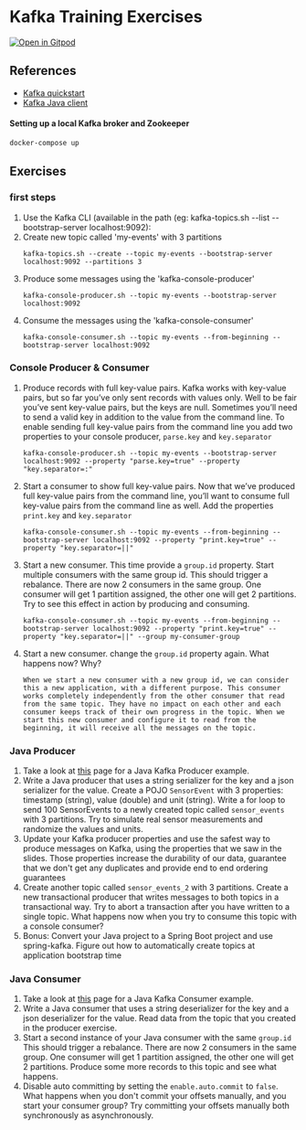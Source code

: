 # Kafka Training Exercises
[![Open in
Gitpod](https://gitpod.io/button/open-in-gitpod.svg)](https://gitpod.io/#https://github.com/jelledv/kafka_training_exercise.git)

## References

- [Kafka quickstart](https://kafka.apache.org/quickstart)
- [Kafka Java client](https://docs.confluent.io/kafka-clients/java/current/overview.html)

#### Setting up a local Kafka broker and Zookeeper
```bash
docker-compose up
```

## Exercises

### first steps
1) Use the Kafka CLI (available in the path (eg: kafka-topics.sh --list --bootstrap-server localhost:9092):
2) Create new topic called 'my-events' with 3 partitions
    ```
    kafka-topics.sh --create --topic my-events --bootstrap-server localhost:9092 --partitions 3
    ```
3) Produce some messages using the 'kafka-console-producer'
    ```
    kafka-console-producer.sh --topic my-events --bootstrap-server localhost:9092
    ```
4) Consume the messages using the 'kafka-console-consumer'
    ```
    kafka-console-consumer.sh --topic my-events --from-beginning --bootstrap-server localhost:9092
    ```

### Console Producer & Consumer

1) Produce records with full key-value pairs. Kafka works with key-value pairs, but so far you’ve only sent records with values only. Well to be fair you’ve sent key-value pairs, but the keys are null. Sometimes you’ll need to send a valid key in addition to the value from the command line. To enable sending full key-value pairs from the command line you add two properties to your console producer, ```parse.key``` and ```key.separator```
   ```
   kafka-console-producer.sh --topic my-events --bootstrap-server localhost:9092 --property "parse.key=true" --property "key.separator=:"
   ```
2) Start a consumer to show full key-value pairs. Now that we’ve produced full key-value pairs from the command line, you’ll want to consume full key-value pairs from the command line as well. Add the properties ```print.key``` and ```key.separator```
   ```
   kafka-console-consumer.sh --topic my-events --from-beginning --bootstrap-server localhost:9092 --property "print.key=true" --property "key.separator=||"
   ```
3) Start a new consumer. This time provide a ```group.id``` property. Start multiple consumers with the same group id. This should trigger a rebalance. There are now 2 consumers in the same group. One consumer will get 1 partition assigned, the other one will get 2 partitions. Try to see this effect in action by producing and consuming.
   ```
   kafka-console-consumer.sh --topic my-events --from-beginning --bootstrap-server localhost:9092 --property "print.key=true" --property "key.separator=||" --group my-consumer-group
   ```
4) Start a new consumer. change the ```group.id``` property again. What happens now? Why? 
   ```
   When we start a new consumer with a new group id, we can consider this a new application, with a different purpose. This consumer works completely independently from the other consumer that read from the same topic. They have no impact on each other and each consumer keeps track of their own progress in the topic. When we start this new consumer and configure it to read from the beginning, it will receive all the messages on the topic.    
   ```

### Java Producer

1) Take a look at [this](https://developer.confluent.io/learn-kafka/apache-kafka/producers/) page for a Java Kafka Producer example.
2) Write a Java producer that uses a string serializer for the key and a json serializer for the value. Create a POJO ```SensorEvent``` with 3 properties: timestamp (string), value (double) and unit (string). Write a for loop to send 100 SensorEvents to a newly created topic called ```sensor_events``` with 3 partitions. Try to simulate real sensor measurements and randomize the values and units.
3) Update your Kafka producer properties and use the safest way to produce messages on Kafka, using the properties that we saw in the slides. Those properties increase the durability of our data, guarantee that we don't get any duplicates and provide end to end ordering guarantees
4) Create another topic called ```sensor_events_2``` with 3 partitions. Create a new transactional producer that writes messages to both topics in a transactional way. Try to abort a transaction after you have written to a single topic. What happens now when you try to consume this topic with a console consumer?
5) Bonus: Convert your Java project to a Spring Boot project and use spring-kafka. Figure out how to automatically create topics at application bootstrap time

### Java Consumer
1) Take a look at [this](https://developer.confluent.io/learn-kafka/apache-kafka/consumers/) page for a Java Kafka Consumer example.
2) Write a Java consumer  that uses a string deserializer for the key and a json deserializer for the value. Read data from the topic that you created in the producer exercise. 
3) Start a second instance of your Java consumer with the same ```group.id``` This should trigger a rebalance. There are now 2 consumers in the same group. One consumer will get 1 partition assigned, the other one will get 2 partitions. Produce some more records to this topic and see what happens. 
4) Disable auto committing by setting the ```enable.auto.commit``` to ```false```. What happens when you don't commit your offsets manually, and you start your consumer group? Try committing your offsets manually both synchronously as asynchronously. 